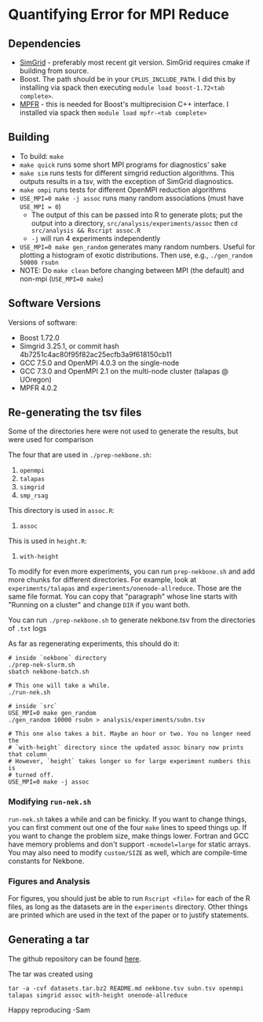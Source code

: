 # Quantifying Error for MPI Reduce

## Dependencies
- [SimGrid](https://github.com/simgrid/simgrid) - preferably most recent git
  version. SimGrid requires cmake if building from source.
- Boost. The path should be in your `CPLUS_INCLUDE_PATH`. I did this by
  installing via spack then executing `module load boost-1.72<tab complete>`.
- [MPFR](https://www.mpfr.org/) - this is needed for Boost's multiprecision C++
  interface. I installed via spack then `module load mpfr-<tab complete>`

## Building
- To build: `make`
- `make quick` runs some short MPI programs for diagnostics' sake
- `make sim` runs tests for different simgrid reduction algorithms. This
  outputs results in a tsv, with the exception of SimGrid diagnostics.
- `make ompi` runs tests for different OpenMPI reduction algorithms
- `USE_MPI=0 make -j assoc` runs many random associations (must have
  `USE_MPI = 0`)
  * The output of this can be passed into R to generate plots; put the output
    into a directory, `src/analysis/experiments/assoc` then
    `cd src/analysis && Rscript assoc.R`
  * `-j` will run 4 experiments independently
- `USE_MPI=0 make gen_random` generates many random numbers. Useful for
  plotting a histogram of exotic distributions. Then use, e.g.,
  `./gen_random 50000 rsubn`
- NOTE: Do `make clean` before changing between MPI (the default) and non-mpi
  (`USE_MPI=0 make`)

## Software Versions

Versions of software:
- Boost 1.72.0
- Simgrid 3.25.1, or commit hash 4b7251c4ac80f95f82ac25ecfb3a9f618150cb11
- GCC 7.5.0 and OpenMPI 4.0.3 on the single-node
- GCC 7.3.0 and OpenMPI 2.1 on the multi-node cluster (talapas @ UOregon)
- MPFR 4.0.2

## Re-generating the tsv files

Some of the directories here were not used to generate the results, but were
used for comparison

The four that are used in `./prep-nekbone.sh`:
1. `openmpi`
2. `talapas`
3. `simgrid`
4. `smp_rsag`

This directory is used in `assoc.R`:
1. `assoc`

This is used in `height.R`:
1. `with-height`

To modify for even more experiments, you can run `prep-nekbone.sh` and add more
chunks for different directories. For example, look at `experiments/talapas`
and `experiments/onenode-allreduce`.  Those are the same file format. You can
copy that "paragraph" whose line starts with "Running on a cluster" and change
`DIR` if you want both.

You can run `./prep-nekbone.sh` to generate nekbone.tsv from the directories of
`.txt` logs

As far as regenerating experiments, this should do it:
```
# inside `nekbone` directory
./prep-nek-slurm.sh
sbatch nekbone-batch.sh

# This one will take a while.
./run-nek.sh

# inside `src`
USE_MPI=0 make gen_random
./gen_random 10000 rsubn > analysis/experiments/subn.tsv

# This one also takes a bit. Maybe an hour or two. You no longer need the
# `with-height` directory since the updated assoc binary now prints that column
# However, `height` takes longer so for large experiment numbers this is
# turned off.
USE_MPI=0 make -j assoc
```

### Modifying `run-nek.sh`
`run-nek.sh` takes a while and can be finicky. If you want to change things,
you can first comment out one of the four `make` lines to speed things up. If
you want to change the problem size, make things lower. Fortran and GCC have
memory problems and don't support `-mcmodel=large` for static arrays. You may
also need to modify `custom/SIZE` as well, which are compile-time constants for
Nekbone.

### Figures and Analysis
For figures, you should just be able to run `Rscript <file>` for each of the R
files, as long as the datasets are in the `experiments` directory. Other things
are printed which are used in the text of the paper or to justify statements.

## Generating a tar
The github repository can be found
[here](https://github.com/sampollard/reduce-error).

The tar was created using
```
tar -a -cvf datasets.tar.bz2 README.md nekbone.tsv subn.tsv openmpi talapas simgrid assoc with-height onenode-allreduce
```

Happy reproducing
-Sam

